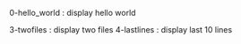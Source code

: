 0-hello_world : display hello world

3-twofiles : display two files
4-lastlines : display last 10 lines
